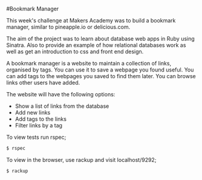 #Bookmark Manager

This week's challenge at Makers Academy was to build a bookmark manager, similar to pineapple.io or delicious.com. 

The aim of the project was to learn about database web apps in Ruby using Sinatra. Also to provide an example of how relational databases work as well as get an introduction to css and front end design. 

A bookmark manager is a website to maintain a collection of links, organised by tags. You can use it to save a webpage you found useful. You can add tags to the webpages you saved to find them later. You can browse links other users have added.

The website will have the following options:

* Show a list of links from the database
* Add new links
* Add tags to the links
* Filter links by a tag

To view tests run rspec;

```sh
$ rspec
```

To view in the browser, use rackup and visit localhost/9292;

```sh
$ rackup
```